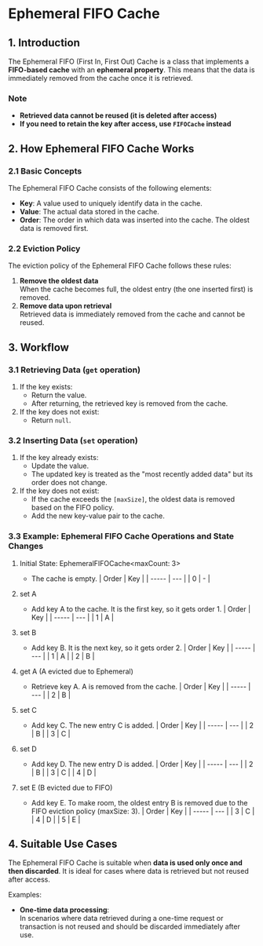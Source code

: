 # Ephemeral FIFO Cache

## 1. Introduction

The Ephemeral FIFO (First In, First Out) Cache is a class that implements a **FIFO-based cache** with an **ephemeral property**. This means that the data is immediately removed from the cache once it is retrieved.

### **Note**

- **Retrieved data cannot be reused (it is deleted after access)**
- **If you need to retain the key after access, use `FIFOCache` instead**

## 2. How Ephemeral FIFO Cache Works

### 2.1 Basic Concepts

The Ephemeral FIFO Cache consists of the following elements:

- **Key**: A value used to uniquely identify data in the cache.
- **Value**: The actual data stored in the cache.
- **Order**: The order in which data was inserted into the cache. The oldest data is removed first.

### 2.2 Eviction Policy

The eviction policy of the Ephemeral FIFO Cache follows these rules:

1. **Remove the oldest data**  
   When the cache becomes full, the oldest entry (the one inserted first) is removed.
2. **Remove data upon retrieval**  
   Retrieved data is immediately removed from the cache and cannot be reused.

## 3. Workflow

### 3.1 Retrieving Data (`get` operation)

1. If the key exists:
   - Return the value.
   - After returning, the retrieved key is removed from the cache.
2. If the key does not exist:
   - Return `null`.

### 3.2 Inserting Data (`set` operation)

1. If the key already exists:
   - Update the value.
   - The updated key is treated as the "most recently added data" but its order does not change.
2. If the key does not exist:
   - If the cache exceeds the `[maxSize]`, the oldest data is removed based on the FIFO policy.
   - Add the new key-value pair to the cache.

### 3.3 Example: Ephemeral FIFO Cache Operations and State Changes

1. Initial State: EphemeralFIFOCache<maxCount: 3>

   - The cache is empty.
     | Order | Key |
     | ----- | --- |
     | 0 | - |

2. set A

   - Add key A to the cache. It is the first key, so it gets order 1.
     | Order | Key |
     | ----- | --- |
     | 1 | A |

3. set B

   - Add key B. It is the next key, so it gets order 2.
     | Order | Key |
     | ----- | --- |
     | 1 | A |
     | 2 | B |

4. get A (A evicted due to Ephemeral)

   - Retrieve key A. A is removed from the cache.
     | Order | Key |
     | ----- | --- |
     | 2 | B |

5. set C

   - Add key C. The new entry C is added.
     | Order | Key |
     | ----- | --- |
     | 2 | B |
     | 3 | C |

6. set D

   - Add key D. The new entry D is added.
     | Order | Key |
     | ----- | --- |
     | 2 | B |
     | 3 | C |
     | 4 | D |

7. set E (B evicted due to FIFO)

   - Add key E. To make room, the oldest entry B is removed due to the FIFO eviction policy (maxSize: 3).
     | Order | Key |
     | ----- | --- |
     | 3 | C |
     | 4 | D |
     | 5 | E |

## 4. Suitable Use Cases

The Ephemeral FIFO Cache is suitable when **data is used only once and then discarded**. It is ideal for cases where data is retrieved but not reused after access.

Examples:

- **One-time data processing**:  
  In scenarios where data retrieved during a one-time request or transaction is not reused and should be discarded immediately after use.
